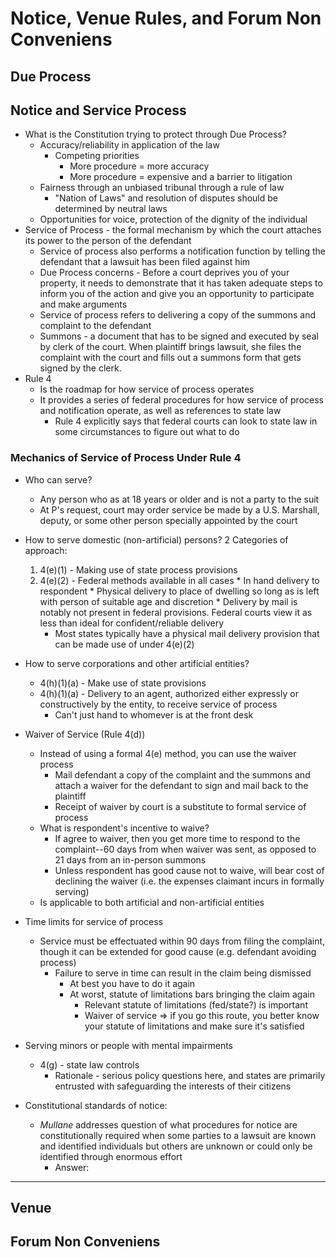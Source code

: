 # Notice, Venue Rules, and Forum Non Conveniens

## Due Process

## Notice and Service Process

* What is the Constitution trying to protect through Due Process?
  * Accuracy/reliability in application of the law
    * Competing priorities
      * More procedure = more accuracy
      * More procedure = expensive and a barrier to litigation
  * Fairness through an unbiased tribunal through a rule of law
    * "Nation of Laws" and resolution of disputes should be determined by neutral laws
  * Opportunities for voice, protection of the dignity of the individual
* Service of Process - the formal mechanism by which the court attaches its power to the person of the defendant
  * Service of process also performs a notification function by telling the defendant that a lawsuit has been filed against him
  * Due Process concerns - Before a court deprives you of your property, it needs to demonstrate that it has taken adequate steps to inform you of the action and give you an opportunity to participate and make arguments
  * Service of process refers to delivering a copy of the summons and complaint to the defendant
  * Summons - a document that has to be signed and executed by seal by clerk of the court. When plaintiff brings lawsuit, she files the complaint with the court and fills out a summons form that gets signed by the clerk.
* Rule 4
  * Is the roadmap for how service of process operates
  * It provides a series of federal procedures for how service of process and notification operate, as well as references to state law
    * Rule 4 explicitly says that federal courts can look to state law in some circumstances to figure out what to do

### Mechanics of Service of Process Under Rule 4

* Who can serve?
  * Any person who as at 18 years or older and is not a party to the suit
  * At P's request, court may order service be made by a U.S. Marshall, deputy, or some other person specially appointed by the court
* How to serve domestic (non-artificial) persons? 2 Categories of approach:
    1. 4(e)(1) - Making use of state process provisions
    1. 4(e)(2) - Federal methods available in all cases
      * In hand delivery to respondent
      * Physical delivery to place of dwelling so long as is left with person of suitable age and discretion
      * Delivery by mail is notably not present in federal provisions. Federal courts view it as less than ideal for confident/reliable delivery
        * Most states typically have a physical mail delivery provision that can be made use of under 4(e)(2)
* How to serve corporations and other artificial entities?
  * 4(h)(1)(a) - Make use of state provisions
  * 4(h)(1)(a) - Delivery to an agent, authorized either expressly or constructively by the entity, to receive service of process
    * Can't just hand to whomever is at the front desk
* Waiver of Service (Rule 4(d))
  * Instead of using a formal 4(e) method, you can use the waiver process
    * Mail defendant a copy of the complaint and the summons and attach a waiver for the defendant to sign and mail back to the plaintiff
    * Receipt of waiver by court is a substitute to formal service of process
  * What is respondent's incentive to waive?
    * If agree to waiver, then you get more time to respond to the complaint--60 days from when waiver was sent, as opposed to 21 days from an in-person summons
    * Unless respondent has good cause not to waive, will bear cost of declining the waiver (i.e. the expenses claimant incurs in formally serving)
  * Is applicable to both artificial and non-artificial entities
* Time limits for service of process
  * Service must be effectuated within 90 days from filing the complaint, though it can be extended for good cause (e.g. defendant avoiding process)
    * Failure to serve in time can result in the claim being dismissed
      * At best you have to do it again
      * At worst, statute of limitations bars bringing the claim again
        * Relevant statute of limitations (fed/state?) is important
        * Waiver of service => if you go this route, you better know your statute of limitations and make sure it's satisfied
* Serving minors or people with mental impairments
  * 4(g) - state law controls
    * Rationale - serious policy questions here, and states are primarily entrusted with safeguarding the interests of their citizens

* Constitutional standards of notice:
  * *Mullane* addresses question of what procedures for notice are constitutionally required when some parties to a lawsuit are known and identified individuals but others are unknown or could only be identified through enormous effort
    * Answer: 

---

## Venue

## Forum Non Conveniens